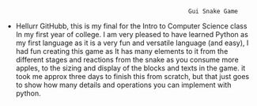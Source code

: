                                                         Gui Snake Game
- Hellurr GitHubb, this is my final for the Intro to Computer Science class In my first year of college. I am very pleased to have learned Python as my first language as it is a very fun and versatile language (and easy), I had fun creating this game as It has many elements to it from the different stages and reactions from the snake as you consume more apples, to the sizing and display of the blocks and texts in the game. it took me approx three days to finish this from scratch, but that just goes to show how many details and operations you can implement with python.
